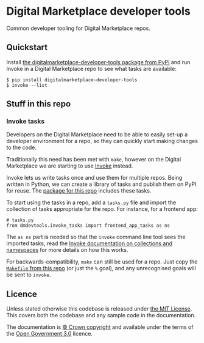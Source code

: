 # Digital Marketplace developer tools

Common developer tooling for Digital Marketplace repos.

## Quickstart

Install [the digitalmarketplace-developer-tools package from PyPI][package] and
run Invoke in a Digital Marketplace repo to see what tasks are available:

```
$ pip install digitalmarketplace-developer-tools
$ invoke --list
```

## Stuff in this repo

### Invoke tasks

Developers on the Digital Marketplace need to be able to easily set-up a
developer environment for a repo, so they can quickly start making changes to
the code.

Traditionally this need has been met with `make`, however on the Digital
Marketplace we are starting to use [Invoke][pyinvoke] instead.

Invoke lets us write tasks once and use them for multiple repos. Being written
in Python, we can create a library of tasks and publish them on PyPI for reuse.
The [package for this repo][package] includes these tasks.

To start using the tasks in a repo, add a `tasks.py` file and import the
collection of tasks appropriate for the repo. For instance, for a frontend app:

```
# tasks.py
from dmdevtools.invoke_tasks import frontend_app_tasks as ns
```

The `as ns` part is needed so that the `invoke` command line tool sees the
imported tasks, read the [Invoke documentation on collections and
namespaces][1] for more details on how this works.

For backwards-compatibility, `make` can still be used for a repo. Just copy the
[`Makefile` from this repo](Makefile) (or just the `%` goal), and any
unrecognised goals will be sent to `invoke`.

[1]: http://docs.pyinvoke.org/en/stable/concepts/namespaces.html#starting-out

## Licence

Unless stated otherwise this codebase is released under [the MIT
License][licence]. This covers both the codebase and any sample code in the
documentation.

The documentation is [&copy; Crown copyright][copyright] and available under
the terms of the [Open Government 3.0][ogl] licence.

[licence]: LICENCE
[copyright]: http://www.nationalarchives.gov.uk/information-management/re-using-public-sector-information/uk-government-licensing-framework/crown-copyright/
[ogl]: http://www.nationalarchives.gov.uk/doc/open-government-licence/version/3/

[package]: https://pypi.org/project/digitalmarketplace-developer-tools
[pyinvoke]: pyinvoke.org
